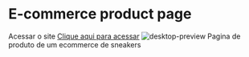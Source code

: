 #  E-commerce product page
Acessar o site [Clique aqui para acessar](https://e-commerce-sneakers-gx3maza5y-celiofagundes.vercel.app/)
![desktop-preview](https://user-images.githubusercontent.com/77676047/167633948-9484f6e7-c322-4858-83d6-a88f94b94d32.jpg)
Pagina de produto de um ecommerce de sneakers
